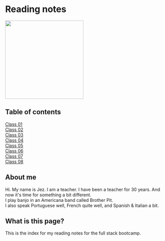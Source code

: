# Reading notes

<img src="https://github.com/jezinho22/reading-notes/blob/main/IMG_20191005_211700684%202.jpg" width="250" height="250"> 

## Table of contents
[Class 01](https://jezinho22.github.io/reading-notes/102-notes/class-01)  
[Class 02](https://jezinho22.github.io/reading-notes/102-notes/class-02)  
[Class 03](https://jezinho22.github.io/reading-notes/102-notes/class-03)  
[Class 04](https://jezinho22.github.io/reading-notes/102-notes/class-04)  
[Class 05](https://jezinho22.github.io/reading-notes/102-notes/class-05)  
[Class 06](https://jezinho22.github.io/reading-notes/102-notes/class-06)  
[Class 07](https://jezinho22.github.io/reading-notes/102-notes/class-07)  
[Class 08](https://jezinho22.github.io/reading-notes/102-notes/class-08)  



## About me 
  
Hi. My name is Jez. I am a teacher. I have been a teacher for 30 years. And now it's time for something a bit different.   
I play banjo in an Americana band called Brother Pit.  
I also speak Portuguese well, French quite well, and Spanish & Italian a bit.

## What is this page?   
This is the index for my reading notes for the full stack bootcamp.   

